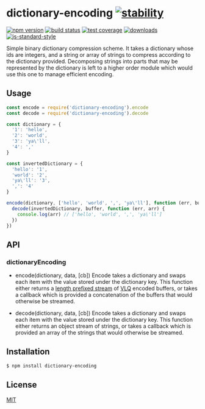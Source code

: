 # dictionary-encoding [![stability][0]][1]
[![npm version][2]][3] [![build status][4]][5] [![test coverage][6]][7]
[![downloads][8]][9] [![js-standard-style][10]][11]

Simple binary dictionary compression scheme. It takes a dictionary whose ids are integers, and a string or array of strings to compress according to the dictionary provided. Decomposing strings into parts that may be represented by the dictionary is left to a higher order module which would use this one to manage efficient encoding.

## Usage
```js
const encode = require('dictionary-encoding').encode
const decode = require('dictionary-encoding').decode

const dictionary = {
  '1': 'hello',
  '2': 'world',
  '3': 'ya\'ll',
  '4': ','
}

const invertedDictionary = {
  'hello': '1',
  'world': '2',
  'ya\'ll': '3',
  ',': '4'
}

encode(dictionary, ['hello', 'world', ',', 'ya\'ll'], function (err, buffer) {
  decode(invertedDictionary, buffer, function (err, arr) {
    console.log(arr) // ['hello', 'world', ',', 'ya\'ll']
  })
})

```

## API
### dictionaryEncoding

* encode(dictionary, data, [cb])
Encode takes a dictionary and swaps each item with the value stored under the dictionary key. This function
either returns a [length prefixed stream][13] of [VLQ][12] encoded buffers, or takes a callback which is provided a concatenation of the buffers that would otherwise be streamed.

* decode(dictionary, data, [cb])
Encode takes a dictionary and swaps each item with the value stored under the dictionary key. This function
either returns an object stream of strings, or takes a callback which is provided an array of the strings that would otherwise be streamed.

## Installation
```sh
$ npm install dictionary-encoding
```

## License
[MIT](https://tldrlegal.com/license/mit-license)

[0]: https://img.shields.io/badge/stability-experimental-orange.svg?style=flat-square
[1]: https://nodejs.org/api/documentation.html#documentation_stability_index
[2]: https://img.shields.io/npm/v/dictionary-encoding.svg?style=flat-square
[3]: https://npmjs.org/package/dictionary-encoding
[4]: https://img.shields.io/travis/jdvorak/dictionary-encoding/master.svg?style=flat-square
[5]: https://travis-ci.org/jdvorak/dictionary-encoding
[6]: https://img.shields.io/codecov/c/github/jdvorak/dictionary-encoding/master.svg?style=flat-square
[7]: https://codecov.io/github/jdvorak/dictionary-encoding
[8]: http://img.shields.io/npm/dm/dictionary-encoding.svg?style=flat-square
[9]: https://npmjs.org/package/dictionary-encoding
[10]: https://img.shields.io/badge/code%20style-standard-brightgreen.svg?style=flat-square
[11]: https://github.com/feross/standard
[12]: https://en.wikipedia.org/wiki/Variable-length_quantity
[13]: https://github.com/mafintosh/length-prefixed-stream
